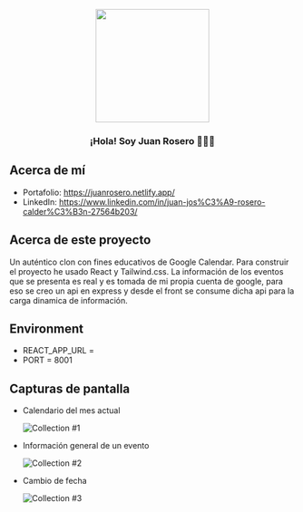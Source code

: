 <p align="center" width="300">
   <img align="center" width="200" src="https://media.licdn.com/dms/image/D4E03AQH9XLkHt4hEqw/profile-displayphoto-shrink_200_200/0/1676221969296?e=1683158400&v=beta&t=g27qFlHBpMqjO2dC0B0eVaT9pOKIQCrBKRvFQZlNIW4" />
   <h3 align="center">¡Hola! Soy Juan Rosero 👨🏻‍💻</h3>
</p>

## Acerca de mí

- Portafolio: https://juanrosero.netlify.app/
- LinkedIn: https://www.linkedin.com/in/juan-jos%C3%A9-rosero-calder%C3%B3n-27564b203/

## Acerca de este proyecto

Un auténtico clon con fines educativos de Google Calendar. Para construir el proyecto he usado React y Tailwind.css. La información de los eventos que se presenta es real y es tomada de mi propia cuenta de google, para eso se creo un api en express y desde el front se consume dicha api para la carga dinamica de información.

## Environment

- REACT_APP_URL =
- PORT = 8001

## Capturas de pantalla

- Calendario del mes actual

  ![Collection #1](https://github.com/JuanRosero97/react-clone-google-calendar/blob/main/screenshots/sc1.png)

- Información general de un evento

  ![Collection #2](https://github.com/JuanRosero97/react-clone-google-calendar/blob/main/screenshots/sc2.png)

- Cambio de fecha

  ![Collection #3](https://github.com/JuanRosero97/react-clone-google-calendar/blob/main/screenshots/sc3.png)
